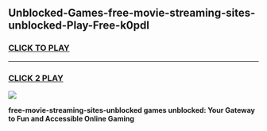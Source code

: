 
## Unblocked-Games-free-movie-streaming-sites-unblocked-Play-Free-k0pdl
<h3>
<a href="https://premium76.site?title=free-movie-streaming-sites-unblocked&ref=21A">CLICK TO PLAY</a></h3>
<hr>

<h3>
<a href="https://premium76.site?title=free-movie-streaming-sites-unblocked&ref=21A">CLICK 2 PLAY</a>
  
</h3>

<a href="https://premium76.site?title=free-movie-streaming-sites-unblocked&ref=21A"><img src="https://clearcache.store/games.png"></a>


**free-movie-streaming-sites-unblocked games unblocked: Your Gateway to Fun and Accessible Online Gaming**
